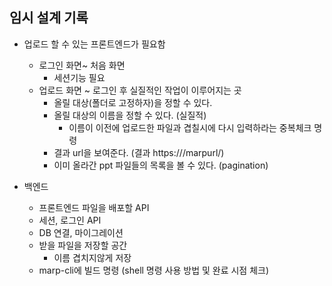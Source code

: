 ## 임시 설계 기록

- 업로드 할 수 있는 프론트엔드가 필요함
  - 로그인 화면~ 처음 화면
    - 세션기능 필요
  - 업로드 화면 ~ 로그인 후 실질적인 작업이 이루어지는 곳
    - 올릴 대상(폴더로 고정하자)을 정할 수 있다.
    - 올릴 대상의 이름을 정할 수 있다. (실질적)
      - 이름이 이전에 업로드한 파일과 겹칠시에 다시 입력하라는 중복체크 명령
    - 결과 url을 보여준다. (결과 https://<server-host>/marpurl/<ppt-name>)
    - 이미 올라간 ppt 파일들의 목록을 볼 수 있다. (pagination)

- 백엔드
  - 프론트엔드 파일을 배포할 API
  - 세션, 로그인 API
  - DB 연결, 마이그레이션
  - 받을 파일을 저장할 공간
    - 이름 겹치지않게 저장
  - marp-cli에 빌드 명령 (shell 명령 사용 방법 및 완료 시점 체크)
